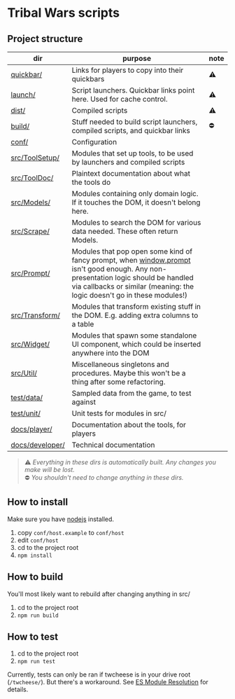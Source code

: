# Tribal Wars scripts

## Project structure

|dir|purpose|note|
|---|---|---|
|[quickbar/](quickbar/)|Links for players to copy into their quickbars|:warning:|
|[launch/](launch/)|Script launchers. Quickbar links point here. Used for cache control.|:warning:|
|[dist/](dist/)|Compiled scripts|:warning:|
|[build/](build/)|Stuff needed to build script launchers, compiled scripts, and quickbar links|:no_entry:|
|[conf/](conf/)|Configuration||
|[src/ToolSetup/](src/ToolSetup/)|Modules that set up tools, to be used by launchers and compiled scripts||
|[src/ToolDoc/](src/ToolDoc/)|Plaintext documentation about what the tools do||
|[src/Models/](src/Models/)|Modules containing only domain logic. If it touches the DOM, it doesn't belong here.||
|[src/Scrape/](src/Scrape/)|Modules to search the DOM for various data needed. These often return Models.||
|[src/Prompt/](src/Prompt/)|Modules that pop open some kind of fancy prompt, when [window.prompt](https://developer.mozilla.org/en-US/docs/Web/API/Window/prompt) isn't good enough. Any non-presentation logic should be handled via callbacks or similar (meaning: the logic doesn't go in these modules!)||
|[src/Transform/](src/Transform/)|Modules that transform existing stuff in the DOM. E.g. adding extra columns to a table||
|[src/Widget/](src/Widget/)|Modules that spawn some standalone UI component, which could be inserted anywhere into the DOM||
|[src/Util/](src/Util/)|Miscellaneous singletons and procedures. Maybe this won't be a thing after some refactoring. ||
|[test/data/](test/data/)|Sampled data from the game, to test against||
|[test/unit/](test/unit/)|Unit tests for modules in src/||
|[docs/player/](docs/player/)|Documentation about the tools, for players||
|[docs/developer/](docs/developer/)|Technical documentation||

> :warning: *Everything in these dirs is automatically built. Any changes you make will be lost.*\
> :no_entry: *You shouldn't need to change anything in these dirs.*



## How to install
Make sure you have [nodejs](https://nodejs.org/en/) installed.
1. copy `conf/host.example` to `conf/host`
2. edit `conf/host`
3. cd to the project root
4. `npm install`

## How to build
You'll most likely want to rebuild after changing anything in src/
1. cd to the project root
2. `npm run build`

## How to test
1. cd to the project root
2. `npm run test`

Currently, tests can only be ran if twcheese is in your drive root (`/twcheese/`). But there's a workaround. See [ES Module Resolution](/docs/developer/es-module-resolution.md) for details.
